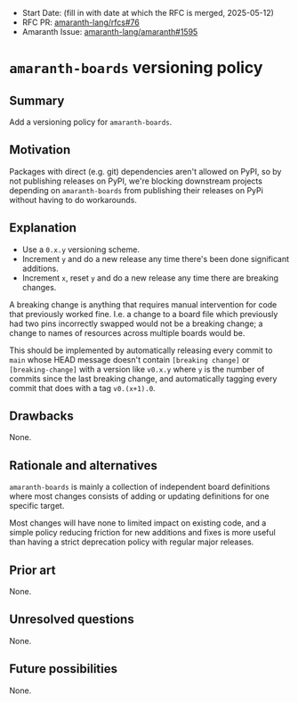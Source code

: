 - Start Date: (fill in with date at which the RFC is merged, 2025-05-12)
- RFC PR: [amaranth-lang/rfcs#76](https://github.com/amaranth-lang/rfcs/pull/76)
- Amaranth Issue: [amaranth-lang/amaranth#1595](https://github.com/amaranth-lang/amaranth/issues/1595)

# `amaranth-boards` versioning policy

## Summary
[summary]: #summary

Add a versioning policy for `amaranth-boards`.

## Motivation
[motivation]: #motivation

Packages with direct (e.g. git) dependencies aren't allowed on PyPI, so by not publishing releases on PyPI, we're blocking downstream projects depending on `amaranth-boards` from publishing their releases on PyPi without having to do workarounds.

## Explanation
[guide-level-explanation]: #guide-level-explanation

- Use a `0.x.y` versioning scheme.
- Increment `y` and do a new release any time there's been done significant additions.
- Increment `x`, reset `y` and do a new release any time there are breaking changes.

A breaking change is anything that requires manual intervention for code that previously worked fine.
I.e. a change to a board file which previously had two pins incorrectly swapped would not be a breaking change; a change to names of resources across multiple boards would be.

This should be implemented by automatically releasing every commit to `main` whose HEAD message doesn't contain `[breaking change]` or `[breaking-change]` with a version like `v0.x.y` where `y` is the number of commits since the last breaking change, and automatically tagging every commit that does with a tag `v0.(x+1).0`.

## Drawbacks
[drawbacks]: #drawbacks

None.

## Rationale and alternatives
[rationale-and-alternatives]: #rationale-and-alternatives

`amaranth-boards` is mainly a collection of independent board definitions where most changes consists of adding or updating definitions for one specific target.

Most changes will have none to limited impact on existing code, and a simple policy reducing friction for new additions and fixes is more useful than having a strict deprecation policy with regular major releases.

## Prior art
[prior-art]: #prior-art

None.

## Unresolved questions
[unresolved-questions]: #unresolved-questions

None.

## Future possibilities
[future-possibilities]: #future-possibilities

None.
